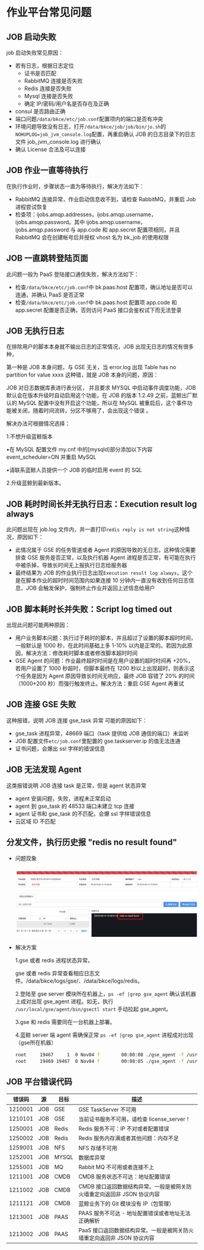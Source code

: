 # 作业平台常见问题

## JOB 启动失败

job 启动失败常见原因：

- 若有日志，根据日志定位
	- 证书是否匹配
	- RabbitMQ 连接是否失败
	- Redis 连接是否失败
	- Mysql 连接是否失败
	- 确定 IP/密码/用户名是否存在及正确
- consul 是否路由正确
- 端口问题`/data/bkce/etc/job.conf`配置项内的端口是否有冲突
- 环境问题导致没有日志，打开`/data/bkce/job/job/bin/jo.sh`的`NOHUPLOG=job_jvm_console.log`配置，再重启确认 JOB 的日志目录下的日志文件 job_jvm_console.log 进行确认
- 确认 License 合法及可以连接

## JOB 作业一直等待执行

在执行作业时，步骤状态一直为等待执行，解决方法如下：

- RabbitMQ 连接异常，作业启动信息收不到，请检查 RabbitMQ，并重启 Job 进程尝试恢复
- 检查项：ijobs.amqp.addresses，ijobs.amqp.username，ijobs.amqp.password。其中 ijobs.amqp.username，ijobs.amqp.password 与 app.code 和 app.secret 配置项相同，并且 RabbitMQ 会在创建帐号后并授权 vhost 名为 bk_job 的使用权限

## JOB 一直跳转登陆页面

此问题一般为 PaaS 登陆接口通信失败，解决方法如下：

- 检查`/data/bkce/etc/job.conf`中 bk.paas.host 配置项，确认地址是否可以连通，并确认 PaaS 是否正常
- 检查`/data/bkce/etc/job.conf`中 bk.paas.host 配置项 app.code 和 app.secret 配置是否正确，否则访问 PaaS 接口会鉴权试下而无法登录

## JOB 无执行日志

在排除用户的脚本本身就不输出日志的正常情况，JOB 出现无日志的情况有很多种，

第一种是 JOB 本身问题，与 GSE 无关，当 error.log 出现 Table has no partition for value xxxx  这种错，就是 JOB 本身的问题，原因：

JOB 对日志数据库表进行表分区， 并且要求 MYSQL 中启动事件调度功能，JOB 默认会在版本升级时自动启用这个功能，在 JOB 的版本 1.2.49 之前，蓝鲸出厂默认的 MySQL 配置中没有开启这个功能，所以在 MySQL 被重启后，这个事件功能被关闭，随着时间流转，分区不够用了，会出现这个错误 。

解决办法可根据情况选择：

1.不想升级蓝鲸版本

•在 MySQL 配置文件 my.cnf 中的[mysqld]部分添加以下内容 event_scheduler=ON 并重启 MySQL

•请联系蓝鲸人员提供一个 JOB 的临时启用 event 的 SQL

2.升级蓝鲸到最新版本。

## JOB 耗时时间长并无执行日志：Execution result log always

此问题出现在 job.log 文件内，并一直打印`redis reply is not string`这种情况，原因如下：

- 此情况属于 GSE 的任务管道或者 Agent 的原因导致的无日志，这种情况需要排查 GSE 服务是否正常，以及执行机器 Agent 进程是否正常，有可能在执行中被杀掉，导致长时间无上报执行日志给服务器
- 最终结果为 JOB 的作业执行日志出现`Execution result log always`，这个是在脚本作业的超时时间范围内如果连接 10 分钟内一直没有收到任何日志信息，JOB 会触发保护，强制终止作业并返回上述信息给用户

## JOB 脚本耗时长并失败：Script log timed out

出现此问题可能两种原因：

- 用户业务脚本问题：执行过于耗时的脚本，并且超过了设置的脚本超时时间，一般默认是 1000 秒，在此时间基础上多 1-10% 以内是正常的。若因为此原因，解决方法：修改耗时脚本或者修改脚本超时时间
- GSE Agent 的问题：作业最终超时时间是在用户设置的超时时间再 +20%，若用户设置了 1000 秒超时，但脚本最终在 1200 秒以上出现超时，则表示这个任务是因为 Agent 原因导致长时间无响应，最终 JOB 容错了 20% 的时间（1000+200 秒）而强行触发终止。解决方法：重启 GSE Agent 再重试

## JOB 连接 GSE 失败

这种报错，说明 JOB 连接 gse_task 异常 可能的原因如下：

- gse_task 进程异常，48669 端口（task 提供给 JOB 通信的端口）未监听
- JOB 配置文件`etc/job.conf`里配置的 gse.taskserver.ip 的值无法连通
- 证书问题，会爆出 ssl 字样的错误信息

## JOB 无法发现 Agent

这类报错说明 JOB 连接 task 是正常，但是 agent 状态异常

- agent 安装问题，失败，进程未正常启动
- agent 到 gse_task 的 48533 端口未建立 tcp 连接
- agent 证书和 gse_task 的不匹配，会爆 ssl 字样错误信息
- 云区域 ID 不匹配

## 分发文件，执行历史报 "redis no result found"
- 问题现象

  ![](../../assets/file.jpg)
  
- 解决方案

    1.gse 或者 redis 进程状态异常。
    
     gse 或者 redis 异常查看相应日志文件。/data/bkce/logs/gse/、/data/bkce/logs/redis。
       
    2.登陆至 gse server 模块所在机器上，`ps -ef |grep gse_agent` 确认该机器上成对出现 gse_agent 进程。如无，执行 `/usr/local/gse/agent/bin/gsectl start` 手动拉起 gse_agent。

    3.gse 和 redis 需要同在一台机器上部署。
    
    4.蓝鲸 server 端 agent 需确保正常
      `ps -ef |grep gse_agent` 进程成对出现（gse所在机器）
     ```bash
     root     19467     1  0 Nov04 ?        00:00:00 ./gse_agent -f /usr/local/gse/agent/etc/agent.conf
     root     19469 19467  0 Nov04 ?        00:08:05 ./gse_agent -f /usr/local/gse/agent/etc/agent.conf
     ```


## JOB 平台错误代码

| 错误码  | 源   | 目标  | 描述                                                         |
| ------- | ---- | ----- | ------------------------------------------------------------ |
| 1210001 | JOB  | GSE   | GSE TaskServer 不可用                                        |
| 1210101 | JOB  | GSE   | 当前证书服务不可用，请检查 license_server！                   |
| 1250001 | JOB  | Redis | Redis 服务不可：IP 不对或者配置错误                            |
| 1250002 | JOB  | Redis | Redis 服务内存满或者其他问题：内存不足                        |
| 1259001 | JOB  | NFS   | NFS 存储不可用                                                |
| 1252001 | JOB  | MYSQL | 数据库异常                                                   |
| 1255001 | JOB  | MQ    | Rabbit MQ 不可用或者连接不上                                  |
| 1211001 | JOB  | CMDB  | CMDB 服务状态不可达：地址配置错误                             |
| 1211002 | JOB  | CMDB  | CMDB 接口返回数据结构异常。一般是被网关防火墙重定向返回非 JSON 协议内容 |
| 1211121 | JOB  | CMDB  | 蓝鲸业务下的 Git 模块没有 IP（包管理）                          |
| 1213001 | JOB  | PAAS  | PAAS 服务不可达 - 地址配置错误或者地址无法正确解析            |
| 1213002 | JOB  | PAAS  | PaaS 接口返回数据结构异常。一般是被网关防火墙重定向返回非 JSON 协议内容 |

